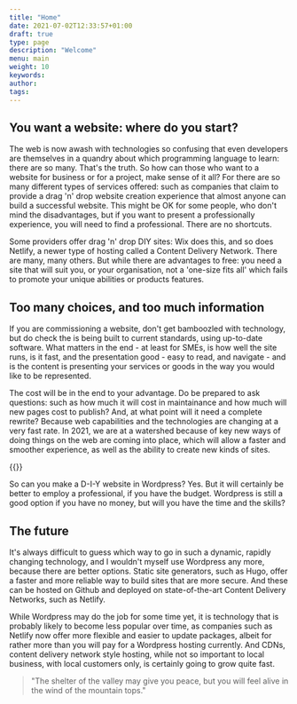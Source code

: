 ```yaml
---
title: "Home"
date: 2021-07-02T12:33:57+01:00
draft: true
type: page
description: "Welcome"
menu: main
weight: 10
keywords:
author: 
tags: 
---
```


## You want a website: where do you start?
The web is now awash with technologies so confusing that even developers are themselves in a quandry about which programming language to learn: there are so many. That's the truth. So how can those who want to a website for business or for a project, make sense of it all? For there are so many different types of services offered: such as companies that claim to provide a drag 'n' drop website creation experience that almost anyone can build a successful website. This might be OK for some people, who don't mind the disadvantages, but if you want to present a professionally experience, you will need to find a professional. There are no shortcuts. 

Some providers offer drag 'n' drop DIY sites: Wix does this, and so does Netlify, a newer type of hosting called a Content Delivery Network. There are many, many others. But while there are advantages to free: you need a site that will suit you, or your organisation, not a 'one-size fits all' which fails to promote your unique abilities or products features. 


## Too many choices, and too much information
If you are commissioning a website, don't get bamboozled with technology, but do check the is being built to current standards, using up-to-date software. What matters in the end - at least for SMEs, is how well the site runs, is it fast, and the presentation good - easy to read, and navigate - and is the content is presenting your services or goods in the way you would like to be represented. 

The cost will be in the end to your advantage. Do be prepared to ask questions: such as how much it will cost in maintainance and how much will new pages cost to publish? And, at what point will it need a complete rewrite? Because web capabilities and the technologies are changing at a very fast rate. In 2021, we are at a watershed because of key new ways of doing things on the web are coming into place, which will allow a faster and smoother experience, as well as the ability to create new kinds of sites.

{{<floatimageright img="WordPress-logotype-simplified.png" text="WordPress Logo" >}}

So can you make a D-I-Y website in Wordpress? Yes. But it will certainly be better to employ a professional, if you have the budget. Wordpress is still a good option if you have no money, but will you have the time and the skills? 

## The future
It's always difficult to guess which way to go in such a dynamic, rapidly changing technology, and I wouldn't myself use Wordpress any more, because there are better options. Static site generators, such as Hugo, offer a faster and more reliable way to build sites that are more secure. And these can be hosted on Github and deployed on state-of-the-art Content Delivery Networks, such as Netlify. 

While Wordpress may do the job for some time yet, it is technology that is probably likely to become less popular over time, as companies such as Netlify now offer more flexible and easier to update packages, albeit for rather more than you will pay for a Wordpress hosting currently. And CDNs, content delivery network style hosting, while not so important to local business, with local customers only, is certainly going to grow quite fast.



> "The shelter of the valley may give you peace, but you will feel alive in the wind of the mountain tops."
